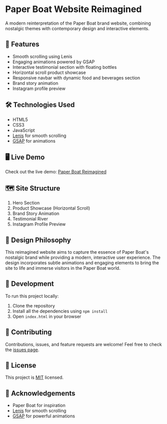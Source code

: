 # Paper Boat Website Reimagined

A modern reinterpretation of the Paper Boat brand website, combining nostalgic themes with contemporary design and interactive elements.

## 🚀 Features

- Smooth scrolling using Lenis
- Engaging animations powered by GSAP
- Interactive testimonial section with floating bottles
- Horizontal scroll product showcase
- Responsive navbar with dynamic food and beverages section
- Brand story animation
- Instagram profile preview

## 🛠️ Technologies Used

- HTML5
- CSS3
- JavaScript
- [Lenis](https://github.com/studio-freight/lenis) for smooth scrolling
- [GSAP](https://greensock.com/gsap/) for animations

## 🖥️ Live Demo

Check out the live demo: [Paper Boat Reimagined](https://paper-boat-reimagined.vercel.app)

## 🗺️ Site Structure

1. Hero Section
2. Product Showcase (Horizontal Scroll)
3. Brand Story Animation
4. Testimonial River
5. Instagram Profile Preview

## 🎨 Design Philosophy

This reimagined website aims to capture the essence of Paper Boat's nostalgic brand while providing a modern, interactive user experience. The design incorporates subtle animations and engaging elements to bring the site to life and immerse visitors in the Paper Boat world.

## 🚧 Development

To run this project locally:

1. Clone the repository
2. Install all the dependencies using `npm install`
3. Open `index.html` in your browser

## 🤝 Contributing

Contributions, issues, and feature requests are welcome! Feel free to check the [issues page](https://github.com/siddharth-narayan-mishra/paper-boat/issues).

## 📝 License

This project is [MIT](https://choosealicense.com/licenses/mit/) licensed.

## 🙏 Acknowledgements

- Paper Boat for inspiration
- [Lenis](https://github.com/studio-freight/lenis) for smooth scrolling
- [GSAP](https://greensock.com/gsap/) for powerful animations
